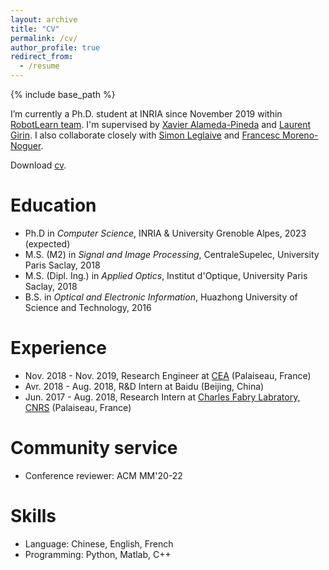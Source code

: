 ```yaml
---
layout: archive
title: "CV"
permalink: /cv/
author_profile: true
redirect_from:
  - /resume
---
```


{% include base_path %}

I’m currently a Ph.D. student at INRIA since November 2019 within [RobotLearn team](https://team.inria.fr/robotlearn/). I'm supervised by [Xavier Alameda-Pineda](http://xavirema.eu/) and [Laurent Girin](http://www.gipsa-lab.grenoble-inp.fr/~laurent.girin/cv_en.html). I also collaborate closely with [Simon Leglaive](https://sleglaive.github.io/index.html) and [Francesc Moreno-Noguer](http://www.iri.upc.edu/people/fmoreno/).  

Download <a href="https://XiaoyuBIE1994.github.io/files/CV_BIE.pdf" target="_blank">cv</a>.  

Education
======
* Ph.D in _Computer Science_, INRIA & University Grenoble Alpes, 2023 (expected)
* M.S. (M2) in _Signal and Image Processing_, CentraleSupelec, University Paris Saclay, 2018
* M.S. (Dipl. Ing.) in _Applied Optics_, Institut d'Optique, University Paris Saclay, 2018
* B.S. in _Optical and Electronic Information_, Huazhong University of Science and Technology, 2016


Experience
======
* Nov. 2018 - Nov. 2019, Research Engineer at [CEA](https://www.cea.fr/) (Palaiseau, France)
* Avr. 2018 - Aug. 2018, R&D Intern at Baidu (Beijing, China)
* Jun. 2017 - Aug. 2018, Research Intern at [Charles Fabry Labratory, CNRS](https://www.lcf.institutoptique.fr/en) (Palaiseau, France)
  
Community service
======
* Conference reviewer: ACM MM'20-22
  
Skills
======
* Language: Chinese, English, French
* Programming: Python, Matlab, C++

<!-- Publications
======
  <ul>{% for post in site.publications %}
    {% include archive-single-cv.html %}
  {% endfor %}</ul>
  
Talks
======
  <ul>{% for post in site.talks %}
    {% include archive-single-talk-cv.html %}
  {% endfor %}</ul>
  
Teaching
======
  <ul>{% for post in site.teaching %}
    {% include archive-single-cv.html %}
  {% endfor %}</ul>
  
Service and leadership
======
* Currently signed in to 43 different slack teams
 -->
